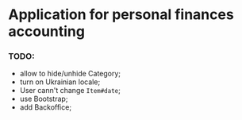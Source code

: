 # Application for personal finances accounting

### TODO:
* allow to hide/unhide Category;
* turn on Ukrainian locale;
* User cann't change `Item#date`;
* use Bootstrap;
* add Backoffice;
